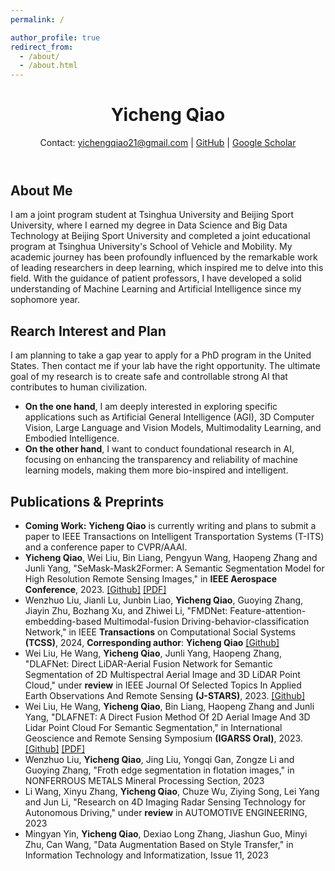 ```yaml
---
permalink: /

author_profile: true
redirect_from: 
  - /about/
  - /about.html
---
```


<html lang="en">
<head>
    <meta charset="UTF-8">
    <meta name="viewport" content="width=device-width, initial-scale=1.0">
    <title>Yicheng Qiao's Academic Homepage</title>
    <link rel="stylesheet" href="style.css"> <!-- Assuming you have a CSS file for styling -->
</head>
<body>
    <header>
        <h1>Yicheng Qiao</h1>
        <p>Contact: <a href="mailto:yichengqiao21@gmail.com">yichengqiao21@gmail.com</a> | <a href="https://github.com/YichengQiao">GitHub</a>  | <a href="https://scholar.google.com/citations?hl=EN&user=6En0pjMAAAAJ">Google Scholar</a> </p>
    </header>
    <section id="about-me">
        <h2>About Me</h2>
        <p>
        I am a joint program student at Tsinghua University and Beijing Sport University, where I earned my degree in Data Science and Big Data Technology at Beijing Sport University and completed a joint educational program at Tsinghua University's School of Vehicle and Mobility.
          My academic journey has been profoundly influenced by the remarkable work of leading researchers in deep learning, which inspired me to delve into this field. With the guidance of patient professors, I have developed a solid understanding of Machine Learning and Artificial Intelligence since my sophomore year.
        </p>
        </section>
<section id="Rearch Interest">
        <h2>Rearch Interest and Plan</h2>
       <p>
        I am planning to take a gap year to apply for a PhD program in the United States. Then contact me if your lab have the right opportunity.  The ultimate goal of my research is to create safe and controllable strong AI that contributes to human civilization. 
        <ul>
            <li><strong>On the one hand</strong>, I am deeply interested in exploring specific applications such as Artificial General Intelligence (AGI), 3D Computer Vision, Large Language and Vision Models, Multimodality Learning, and Embodied Intelligence.</li>
            <li><strong>On the other hand</strong>, I want to conduct foundational research in AI, focusing on enhancing the transparency and reliability of machine learning models, making them more bio-inspired and intelligent.</li>
        </ul>
       </p>
</section>
<section id="publications">
        <h2>Publications & Preprints</h2>
        <ul>
             <li>
                <strong>Coming Work:</strong> <strong>Yicheng Qiao</strong> is currently writing and plans to submit a paper to IEEE Transactions on Intelligent Transportation Systems (T-ITS) and a conference paper to CVPR/AAAI.
            </li>
            <li>
                <strong>Yicheng Qiao</strong>, Wei Liu, Bin Liang, Pengyun Wang, Haopeng Zhang and Junli Yang, "SeMask-Mask2Former: A Semantic Segmentation Model for High Resolution Remote Sensing Images," in <strong>IEEE Aerospace Conference</strong>, 2023. <a href="https://github.com/YichengQiao/SeMask-Mask2Former">[Github]</a> <a href="https://ieeexplore.ieee.org/document/10115761">[PDF]</a>
            </li>
            <li>
                Wenzhuo Liu, Jianli Lu, Junbin Liao, <strong>Yicheng Qiao</strong>, Guoying Zhang, Jiayin Zhu, Bozhang Xu, and Zhiwei Li, "FMDNet: Feature-attention-embedding-based Multimodal-fusion Driving-behavior-classification Network," in IEEE <strong>Transactions</strong> on Computational Social Systems <strong>(TCSS)</strong>, 2024, <strong>Corresponding author</strong>: <strong>Yicheng Qiao</strong> <a href="https://github.com/YichengQiao/FMDNet">[Github]</a>
            </li>
            <li>
                Wei Liu, He Wang, <strong>Yicheng Qiao</strong>, Junli Yang, Haopeng Zhang, "DLAFNet: Direct LiDAR-Aerial Fusion Network for Semantic Segmentation of 2D Multispectral Aerial Image and 3D LiDAR Point Cloud," under <strong>review</strong> in IEEE Journal Of Selected Topics In Applied Earth Observations And Remote Sensing <strong>(J-STARS)</strong>, 2023. <a href="https://github.com/YichengQiao/DLAFNet">[Github]</a>
            </li>
            <li>
                Wei Liu, He Wang, <strong>Yicheng Qiao</strong>, Bin Liang, Haopeng Zhang and Junli Yang, "DLAFNET: A Direct Fusion Method Of 2D Aerial Image And 3D Lidar Point Cloud For Semantic Segmentation," in International Geoscience and Remote Sensing Symposium <strong>(IGARSS Oral)</strong>, 2023. <a href="https://github.com/YichengQiao/DLAFNet">[Github]</a> <a href="https://ieeexplore.ieee.org/abstract/document/10282837">[PDF]</a>
            </li>
            <li>
                Wenzhuo Liu, <strong>Yicheng Qiao</strong>, Jing Liu, Yongqi Gan, Zongze Li and Guoying Zhang, "Froth edge segmentation in flotation images," in NONFERROUS METALS Mineral Processing Section, 2023
            </li>
            <li>
                Li Wang, Xinyu Zhang, <strong>Yicheng Qiao</strong>, Chuze Wu, Ziying Song, Lei Yang and Jun Li, "Research on 4D Imaging Radar Sensing Technology for Autonomous Driving," under <strong>review</strong> in AUTOMOTIVE ENGINEERING, 2023
            </li>
            <li>
                Mingyan Yin, <strong>Yicheng Qiao</strong>, Dexiao Long Zhang, Jiashun Guo, Minyi Zhu, Can Wang, "Data Augmentation Based on Style Transfer," in Information Technology and Informatization, Issue 11, 2023
            </li>
           </ul>
    </section>
</body>
</html>

